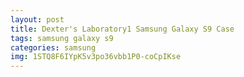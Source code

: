 ```yaml
---
layout: post
title: Dexter's Laboratory1 Samsung Galaxy S9 Case
tags: samsung galaxy s9
categories: samsung
img: 1STQ8F6IYpK5v3po36vbb1P0-coCpIKse
---
```

